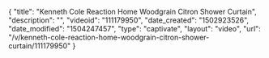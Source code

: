 {
    "title": "Kenneth Cole Reaction Home Woodgrain Citron Shower Curtain",
    "description": "",
    "videoid": "111179950",
    "date_created": "1502923526",
    "date_modified": "1504247457",
    "type": "captivate",
    "layout": "video",
    "url": "\/v\/kenneth-cole-reaction-home-woodgrain-citron-shower-curtain\/111179950"
}
